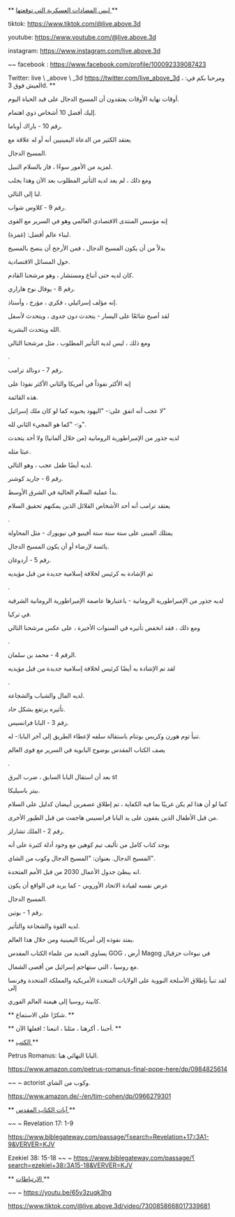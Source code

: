 ** <u> ليس المضادات العسكرية التي توقعتها </u> **

tiktok: <https://www.tiktok.com/@live.above.3d>

youtube: <https://www.youtube.com/@live.above.3d>

instagram: <https://www.instagram.com/live.above.3d>

~~ facebook : <https://www.facebook.com/profile/100092339087423>

Twitter: live \ _above \ _3d <https://twitter.com/live_above_3d> ، ومرحبا بكم في: العيش فوق 3d. **

أوقات نهاية الأوقات يعتقدون أن المسيح الدجال على قيد الحياة اليوم.

إليك أفضل 10 أشخاص ذوي اهتمام.

رقم 10 - باراك أوباما.

يعتقد الكثير من الدعاة اليمينيين أنه أو له علاقة مع

المسيح الدجال.

لمزيد من الأمور سوءًا ، فاز بالسلام النبيل.

ومع ذلك ، لم يعد لديه التأثير المطلوب بعد الآن وهذا يجلب

لنا إلى التالي.

رقم 9 - كلاوس شواب.

إنه مؤسس المنتدى الاقتصادي العالمي وهو في السرير مع القوى

لبناء عالم أفضل: (غمزة).

بدلاً من أن يكون المسيح الدجال ، فمن الأرجح أن ينصح بالمسيح

حول المسائل الاقتصادية.

كان لديه حتى أتباع ومستشار ، وهو مرشحنا القادم.

رقم 8 - يوفال نوح هاراري.

إنه مؤلف إسرائيلي ، فكري ، مؤرخ ، وأستاذ.

لقد أصبح شائعًا على اليسار - يتحدث دون جدوى ، ويتحدث لأسفل

الله ويتحدث البشرية.

ومع ذلك ، ليس لديه التأثير المطلوب ، مثل مرشحنا التالي

.

رقم 7 - دونالد ترامب.

إنه الأكثر نفوذاً في أمريكا والثاني الأكثر نفوذا على

هذه القائمة.

لا عجب أنه اتفق على:- "اليهود يحبونه كما لو كان ملك إسرائيل"

و:- "كما هو المجيء الثاني لله".

لديه جذور من الإمبراطورية الرومانية (من خلال ألمانيا) ولا أحد يتحدث

عبثا مثله.

لديه أيضًا طفل عجب ، وهو التالي.

رقم 6 - جاريد كوشنر.

بدأ عملية السلام الحالية في الشرق الأوسط.

يعتقد ترامب أنه أحد الأشخاص القلائل الذين يمكنهم تحقيق السلام

.

يمتلك المبنى على ستة ستة ستة أفينيو في نيويورك - مثل المحاولة

يائسة لإرضاء أو أن يكون المسيح الدجال.

رقم 5 - أردوغان.

تم الإشادة به كرئيس لخلافة إسلامية جديدة من قبل مؤيديه

.

لديه جذور من الإمبراطورية الرومانية - باعتبارها عاصمة الإمبراطورية الرومانية الشرقية

في تركيا.

ومع ذلك ، فقد انخفض تأثيره في السنوات الأخيرة ، على عكس مرشحنا التالي

.

الرقم 4 - محمد بن سلمان.

لقد تم الإشادة به أيضًا كرئيس لخلافة إسلامية جديدة من قبل مؤيديه

.

لديه المال والشباب والشجاعة.

تأثيره يرتفع بشكل حاد.

رقم 3 - البابا فرانسيس.

تنبأ توم هورن وكريس بوتنام باستقالة سلفه لإعطاء الطريق إلى آخر البابا:- له.

يصف الكتاب المقدس بوضوح البابوية في السرير مع قوى العالم

.

بعد أن استقال البابا السابق ، ضرب البرق st

بيتر باسيليكا.

كما لو أن هذا لم يكن غريبًا بما فيه الكفاية ، تم إطلاق عصفرين أبيضان كدليل على السلام

من قبل الأطفال الذين يقفون على يد البابا فرانسيس هاجمت من قبل الطيور الأخرى.

رقم 2 - الملك تشارلز.

يوجد كتاب كامل من تأليف تيم كوهين مع وجود أدلة كثيرة على أنه

المسيح الدجال. بعنوان: "المسيح الدجال وكوب من الشاي".

انه يبطئ جدول الأعمال 2030 من قبل الأمم المتحدة.

عرض نفسه لقيادة الاتحاد الأوروبي - كما يريد في الواقع أن يكون

المسيح الدجال.

رقم 1 - بوتين.

لديه القوة والشجاعة والتأثير.

يمتد نفوذه إلى أمريكا اليمينية ومن خلال هذا العالم.

يساوي العديد من علماء الكتاب المقدس GOG ، أرض Magog في نبوءات حزقيال

مع روسيا ، التي ستهاجم إسرائيل من أقصى الشمال.

لقد تنبأ بإطلاق الأسلحة النووية على الولايات المتحدة الأمريكية والمملكة المتحدة وفرنسا إلى

كابينة روسيا إلى هيمنة العالم الفوري.

** شكرًا على الاستماع. **

** أحبنا ، أكرهنا ، مثلنا ، اتبعنا ؛ افعلها الآن. **

** <u> الكتب </u> **

Petrus Romanus: البابا النهائي هنا.

<https://www.amazon.com/petrus-romanus-final-pope-here/dp/0984825614>

~~ ~ actorist وكوب من الشاي.

<https://www.amazon.de/-/en/tim-cohen/dp/0966279301>

** <u> آيات الكتاب المقدس </u> **

~~ ~ Revelation 17: 1-9

<https://www.biblegateway.com/passage/؟search=Revelation+17٪3A1-9&VERVER=KJV>

Ezekiel 38: 15-18 ~~ ~ <https://www.biblegateway.com/passage/؟search=ezekiel+38٪3A15-18&VERVER=KJV>

** <u> الارتباطات </u> **

~~ ~ <https://youtu.be/65v3zuqk3hg>

<https://www.tiktok.com/@live.above.3d/video/7300858668017339681>